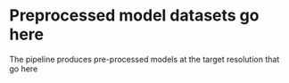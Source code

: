 # Preprocessed model datasets go here
The pipeline produces pre-processed models at the target resolution that go here